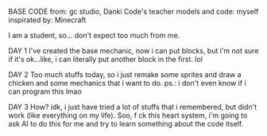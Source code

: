 BASE CODE from: gc studio, Danki Code's teacher
models and code: myself
inspirated by: Minecraft

I am a student, so... don't expect too much from me.

DAY 1
I've created the base mechanic, now i can put blocks, but i'm not sure if it's ok...like, i can literally put another block in the first. lol

DAY 2
Too much stuffs today, so i just remake some sprites and draw a chicken and some mechanics that i want to do. 
                 ps.: i don't even know if i can program this lmao

DAY 3
How? idk, i just have tried a lot of stuffs that i remembered, but didn't work (like everything on my life).
Soo, f ck this heart system, i'm going to ask AI to do this for me and try to learn something about the code itself.
